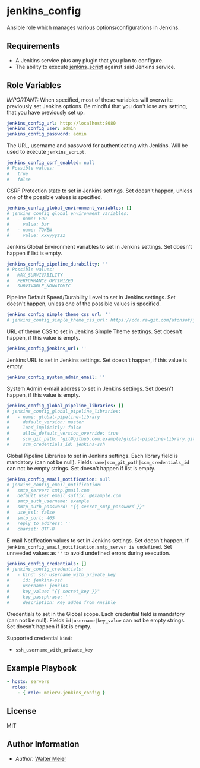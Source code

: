 jenkins_config
==============

Ansible role which manages various options/configurations in Jenkins.

Requirements
------------

* A Jenkins service plus any plugin that you plan to configure.
* The ability to execute [jenkins_script](https://docs.ansible.com/ansible/2.5/modules/jenkins_script_module.html) against said Jenkins service.

Role Variables
--------------

_IMPORTANT:_ When specified, most of these variables will overwrite previously set Jenkins options.
Be mindful that you don't lose any setting, that you have previously set up.

```yaml
jenkins_config_url: http://localhost:8080
jenkins_config_user: admin
jenkins_config_password: admin
```
The URL, username and password for authenticating with Jenkins. Will be used to execute `jenkins_script`.

```yaml
jenkins_config_csrf_enabled: null
# Possible values:
#   true
#   false
```
CSRF Protection state to set in Jenkins settings.
Set doesn't happen, unless one of the possible values is specified.

```yaml
jenkins_config_global_environment_variables: []
# jenkins_config_global_environment_variables:
#   - name: FOO
#     value: bar
#   - name: TOKEN
#     value: xxxyyyzzz
```
Jenkins Global Environment variables to set in Jenkins settings.
Set doesn't happen if list is empty.

```yaml
jenkins_config_pipeline_durability: ''
# Possible values:
#   MAX_SURVIVABILITY
#   PERFORMANCE_OPTIMIZED
#   SURVIVABLE_NONATOMIC
```
Pipeline Default Speed/Durability Level to set in Jenkins settings.
Set doesn't happen, unless one of the possible values is specified.

```yaml
jenkins_config_simple_theme_css_url: ''
# jenkins_config_simple_theme_css_url: https://cdn.rawgit.com/afonsof/jenkins-material-theme/gh-pages/dist/material-indigo.css
```
URL of theme CSS to set in Jenkins Simple Theme settings.
Set doesn't happen, if this value is empty.

```yaml
jenkins_config_jenkins_url: ''
```
Jenkins URL to set in Jenkins settings.
Set doesn't happen, if this value is empty.

```yaml
jenkins_config_system_admin_email: ''
```
System Admin e-mail address to set in Jenkins settings.
Set doesn't happen, if this value is empty.

```yaml
jenkins_config_global_pipeline_libraries: []
# jenkins_config_global_pipeline_libraries:
#   - name: global-pipeline-library
#     default_version: master
#     load_implicitly: false
#     allow_default_version_override: true
#     scm_git_path: 'git@github.com:example/global-pipeline-library.git'
#     scm_credentials_id: jenkins-ssh
```
Global Pipeline Libraries to set in Jenkins settings.
Each library field is mandatory (can not be null).
Fields `name|scm_git_path|scm_credentials_id` can not be empty strings.
Set doesn't happen if list is empty.

```yaml
jenkins_config_email_notification: null
# jenkins_config_email_notification:
#   smtp_server: smtp.gmail.com
#   default_user_email_suffix: @example.com
#   smtp_auth_username: example
#   smtp_auth_password: "{{ secret_smtp_password }}"
#   use_ssl: false
#   smtp_port: 465
#   reply_to_address: ''
#   charset: UTF-8
```
E-mail Notification values to set in Jenkins settings.
Set doesn't happen, if `jenkins_config_email_notification.smtp_server is undefined`.
Set unneeded values as `''` to avoid undefined errors during execution.

```yaml
jenkins_config_credentials: []
# jenkins_config_credentials:
#   - kind: ssh_username_with_private_key
#     id: jenkins-ssh
#     username: jenkins
#     key_value: "{{ secret_key }}"
#     key_passphrase: ''
#     description: Key added from Ansible
```
Credentials to set in the Global scope.
Each credential field is mandatory (can not be null).
Fields `id|username|key_value` can not be empty strings.
Set doesn't happen if list is empty.

Supported credential `kind`:
* `ssh_username_with_private_key`

Example Playbook
----------------

```yaml
- hosts: servers
  roles:
    - { role: meierw.jenkins_config }
```

License
-------

MIT

Author Information
------------------

* _Author:_ [Walter Meier](mailto:valters.meirens@gmail.com)
